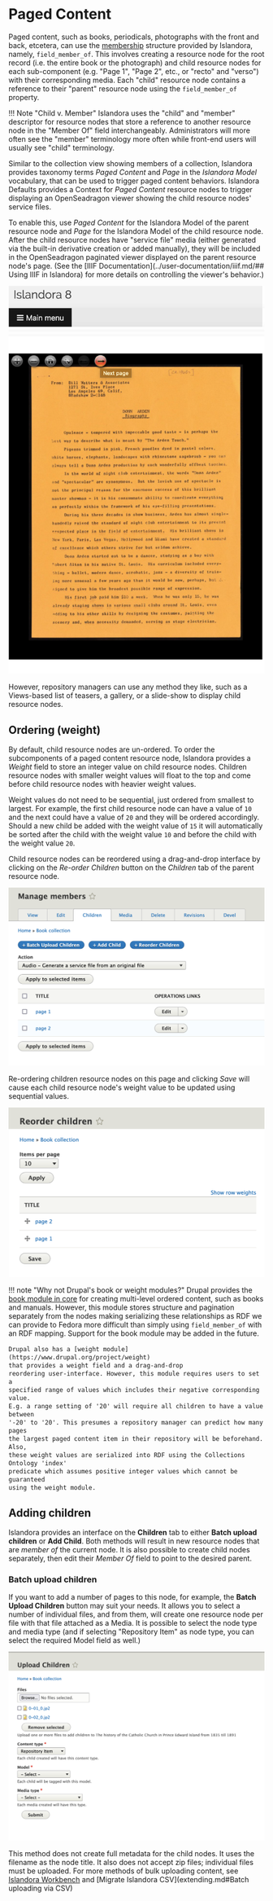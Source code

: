 # Paged Content

Paged content, such as books, periodicals, photographs with the front and back, etcetera,
 can use the [membership](content_models.md#members) structure provided by Islandora, namely, `field_member_of`.
This involves creating a resource node for the root record (i.e. the entire book or the photograph)
and child resource nodes for each sub-component (e.g. "Page 1", "Page 2", etc., or "recto" and "verso")
with their corresponding media. Each "child" resource node contains a reference to their "parent" resource node
using the `field_member_of` property.

!!! Note "Child v. Member"
    Islandora uses the "child" and "member" descriptor for resource nodes that
    store a reference to another resource node in the "Member Of" field interchangeably.
    Administrators will more often see the "member" terminology more often while
    front-end users will usually see "child" terminology.

Similar to the collection view showing members of a collection, Islandora provides
 taxonomy terms _Paged Content_ and _Page_ in the _Islandora Model_ vocabulary,
that can be used to trigger paged
content behaviors. Islandora Defaults provides a Context for _Paged Content_
resource nodes to trigger displaying an OpenSeadragon viewer showing the child
resource nodes' service files.

To enable this, use _Paged Content_ for the Islandora Model of the parent
resource node and _Page_ for the Islandora Model of the child resource node. After the
child resource nodes have "service file" media (either generated via the built-in derivative
creation or added manually), they will be included in the OpenSeadragon paginated
viewer displayed on the parent resource node's page.
(See the [IIIF Documentation](../user-documentation/iiif.md/## Using IIIF in Islandora)
for more details on controlling the viewer's behavior.)

![Screenshot of a Paged Content resource node displaying the OpenSeadragon viewer with the first child resource node displayed.](../assets/paged_content_openseadragon.png)

However, repository managers can use any method they like, such as a Views-based
list of teasers, a gallery, or a slide-show to display child resource nodes.

## Ordering (weight)

By default, child resource nodes are un-ordered. To order the subcomponents of a
paged content resource node, Islandora provides a _Weight_ field to store an
integer value on  child resource nodes.
Children resource nodes with smaller weight values will float to the top and come
before child resource nodes with heavier weight values.

Weight values do not need
to be sequential, just ordered from smallest to largest. For example, the first
child resource node can have a value of `10` and the next could have a value of
`20` and they will be ordered accordingly. Should a new child be added with the
weight value of `15` it will automatically be sorted after the child with the
weight value `10` and before the child with the weight value `20`.

Child resource nodes can be reordered using a drag-and-drop interface by clicking
on the _Re-order Children_ button on the _Children_ tab of the parent resource node.

![Re-order Children button](../assets/paged_content_reorder_children_button.png)

Re-ordering children resource nodes on this page and clicking _Save_ will cause
each child resource node's weight value to be updated using sequential values.

![Re-order Children form](../assets/paged_content_reorder_children_form.png)

!!! note "Why not Drupal's book or weight modules?"
    Drupal provides the [book module in core](https://www.drupal.org/docs/8/core/modules/book)
    for creating multi-level ordered content, such as books and manuals.
    However, this module stores structure and pagination separately from the nodes making serializing
    these relationships as RDF we can provide to Fedora more difficult than simply using `field_member_of`
    with an RDF mapping. Support for the book module may be added in the future.

    Drupal also has a [weight module](https://www.drupal.org/project/weight)
    that provides a weight field and a drag-and-drop
    reordering user-interface. However, this module requires users to set a
    specified range of values which includes their negative corresponding value.
    E.g. a range setting of '20' will require all children to have a value between
    '-20' to '20'. This presumes a repository manager can predict how many pages
    the largest paged content item in their repository will be beforehand. Also,
    these weight values are serialized into RDF using the Collections Ontology 'index'
    predicate which assumes positive integer values which cannot be guaranteed
    using the weight module.

## Adding children

Islandora provides an interface on the **Children** tab to either **Batch upload children** or **Add Child**.
Both methods will result in new resource nodes that are _member of_ the current node. It is also possible
to create child nodes separately, then edit their _Member Of_ field to point to the desired parent.

### Batch upload children

If you want to add a number of pages to this node, for example, the **Batch Upload Children** button may
suit your needs. It allows you to select a number of individual files, and from them, will create one resource node
per file with that file attached as a Media. It is possible to select the node type and media type
(and if selecting "Repository Item" as node type, you can select the required Model field as well.)

![Batch Upload Children form](../assets/paged_content_batch_upload.png)

This method does not create full metadata for the child nodes. It uses the filename as the node title.
 It also does not accept zip files; individual files must be uploaded. For more methods of bulk uploading content,
see [Islandora Workbench](../technical-documentation/migration-islandora-workbench.md)
 and [Migrate Islandora CSV](extending.md#Batch uploading via CSV)
